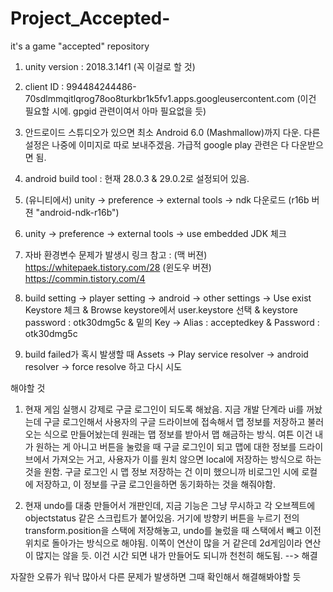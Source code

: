 # Project_Accepted-

it's a game "accepted" repository

1. unity version : 2018.3.14f1 (꼭 이걸로 할 것)

2. client ID : 994484244486-70sdlmmqitlqrog78oo8turkbr1k5fv1.apps.googleusercontent.com (이건 필요할 시에. gpgid 관련이여서 아마 필요없을 듯)

3. 안드로이드 스튜디오가 있으면 최소 Android 6.0 (Mashmallow)까지 다운. 다른 설정은 나중에 이미지로 따로 보내주겠음. 가급적 google play 관련은 다 다운받으면 됨.

4. android build tool : 현재 28.0.3 & 29.0.2로 설정되어 있음.

5. (유니티에서) unity -> preference -> external tools -> ndk 다운로드 (r16b 버젼 "android-ndk-r16b")

6. unity -> preference -> external tools -> use embedded JDK 체크

7. 자바 환경변수 문제가 발생시 링크 참고 : (맥 버젼) https://whitepaek.tistory.com/28    (윈도우 버젼) https://commin.tistory.com/4

8. build setting -> player setting -> android -> other settings -> Use exist Keystore 체크 & Browse keystore에서 user.keystore 선택 & keystore password : otk30dmg5c & 밑의 Key -> Alias : acceptedkey & Password : otk30dmg5c 

9. build failed가 혹시 발생할 때 Assets -> Play service resolver -> android resolver -> force resolve 하고 다시 시도





해야할 것

1. 현재 게임 실행시 강제로 구글 로그인이 되도록 해놨음. 지금 개발 단계라 ui를 꺼놨는데 구글 로그인해서 사용자의 구글 드라이브에 접속해서 맵 정보를 저장하고 불러오는 식으로 만들어놨는데 원래는 맵 정보를 받아서 맵 해금하는 방식. 여튼 이건 내가 원하는 게 아니고 버튼을 눌렀을 때 구글 로그인이 되고 맵에 대한 정보를 드라이브에서 가져오는 거고, 사용자가 이를 원치 않으면 local에 저장하는 방식으로 하는 것을 원함. 구글 로그인 시 맵 정보 저장하는 건 이미 했으니까 비로그인 시에 로컬에 저장하고, 이 정보를 구글 로그인을하면 동기화하는 것을 해줘야함.

2. 현재 undo를 대충 만들어서 개판인데, 지금 기능은 그냥 무시하고 각 오브젝트에 objectstatus 같은 스크립트가 붙어있음. 거기에 방향키 버튼을 누르기 전의 transform.position을 스택에 저장해놓고, undo를 눌렀을 때 스택에서 빼고 이전 위치로 돌아가는 방식으로 해야됨. 이쪽이 연산이 많을 거 같은데 2d게임이라 연산이 많지는 않을 듯. 이건 시간 되면 내가 만들어도 되니까 천천히 해도됨. --> 해결




자잘한 오류가 워낙 많아서 다른 문제가 발생하면 그때 확인해서 해결해봐야할 듯
